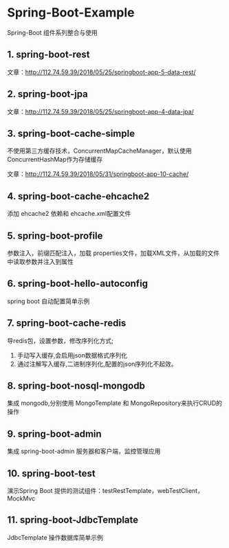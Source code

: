 # Spring-Boot-Example
Spring-Boot 组件系列整合与使用

## 1. spring-boot-rest
文章：http://112.74.59.39/2018/05/25/springboot-app-5-data-rest/

## 2. spring-boot-jpa
文章：http://112.74.59.39/2018/05/25/springboot-app-4-data-jpa/

## 3. spring-boot-cache-simple
不使用第三方缓存技术，ConcurrentMapCacheManager，默认使用 ConcurrentHashMap作为存储缓存

文章：http://112.74.59.39/2018/05/31/springboot-app-10-cache/

## 4. spring-boot-cache-ehcache2
添加 ehcache2 依赖和 ehcache.xml配置文件

## 5. spring-boot-profile
参数注入，前缀匹配注入，加载 properties文件，加载XML文件，从加载的文件中读取参数并注入到属性

## 6. spring-boot-hello-autoconfig
spring boot 自动配置简单示例

## 7. spring-boot-cache-redis
导redis包，设置参数，修改序列化方式;
1. 手动写入缓存,会启用json数据格式序列化
2. 通过注解写入缓存,二进制序列化,配置的json序列化不起效。

## 8. spring-boot-nosql-mongodb
集成 mongodb,分别使用 MongoTemplate 和 MongoRepository来执行CRUD的操作

## 9. spring-boot-admin
集成 spring-boot-admin 服务器和客户端，监控管理应用

## 10. spring-boot-test
演示Spring Boot 提供的测试组件：testRestTemplate，webTestClient，MockMvc

## 11. spring-boot-JdbcTemplate
JdbcTemplate 操作数据库简单示例